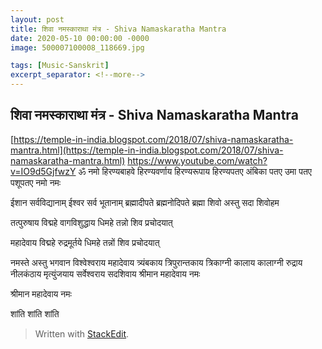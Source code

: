 ```yaml
---
layout: post
title: शिवा नमस्काराथा मंत्र - Shiva Namaskaratha Mantra
date: 2020-05-10 00:00:00 -0000
image: 500007100008_118669.jpg

tags: [Music-Sanskrit]
excerpt_separator: <!--more-->
---
```


 <!--more-->
## शिवा नमस्काराथा मंत्र - Shiva Namaskaratha Mantra

  [https://temple-in-india.blogspot.com/2018/07/shiva-namaskaratha-mantra.html](https://temple-in-india.blogspot.com/2018/07/shiva-namaskaratha-mantra.html)
https://www.youtube.com/watch?v=IO9d5GjfwzY
ॐ नमो हिरण्यबाहवे हिरण्यवर्णाय हिरण्यरूपाय हिरण्यपतए अंबिका पतए उमा पतए पशूपतए नमो नमः

  

ईशान सर्वविद्यानाम् ईश्वर सर्व भूतानाम् ब्रह्मादीपते ब्रह्मनोदिपते ब्रह्मा शिवो अस्तु सदा शिवोहम

  

तत्पुरुषाय विद्महे वागविशुद्धाय धिमहे तन्नो शिव प्रचोदयात्

महादेवाय विद्महे रुद्रमूर्तये धिमहे तन्नों शिव प्रचोदयात्

  

नमस्ते अस्तु भगवान विश्वेश्वराय महादेवाय त्र्यंबकाय त्रिपुरान्तकाय त्रिकाग्नी कालाय कालाग्नी रुद्राय नीलकंठाय मृत्युंजयाय सर्वेश्वराय सदशिवाय श्रीमान महादेवाय नमः

श्रीमान महादेवाय नमः

  

शांति शांति शांति

> Written with [StackEdit](https://stackedit.io/).
